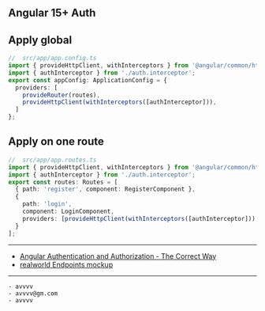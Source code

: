 ## Angular 15+ Auth

## Apply global

```ts
//  src/app/app.config.ts
import { provideHttpClient, withInterceptors } from '@angular/common/http';
import { authInterceptor } from './auth.interceptor';
export const appConfig: ApplicationConfig = {
  providers: [
    provideRouter(routes),
    provideHttpClient(withInterceptors([authInterceptor])),
  ]
};
```

## Apply on one route

```ts
//  src/app/app.routes.ts
import { provideHttpClient, withInterceptors } from '@angular/common/http';
import { authInterceptor } from './auth.interceptor';
export const routes: Routes = [
  { path: 'register', component: RegisterComponent },
  {
    path: 'login',
    component: LoginComponent,
    providers: [provideHttpClient(withInterceptors([authInterceptor])),]
  }
];
```

-------------------------------------------------------------------
- [Angular Authentication and Authorization - The Correct Way](https://www.youtube.com/watch?v=R8a8ituFkls)
- [realworld Endpoints mockup](https://realworld-docs.netlify.app/docs/specs/backend-specs/endpoints)

---------------------------------------------------------------------------

```
- avvvv
- avvvv@gm.com
- avvvv
```
